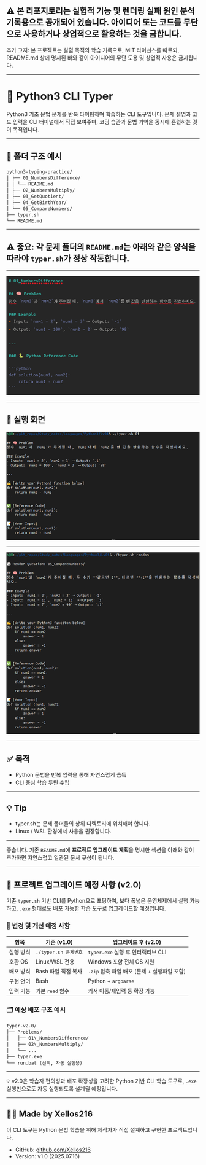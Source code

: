 ## ⚠️ 본 리포지토리는 실험적 기능 및 렌더링 실패 원인 분석 기록용으로 공개되어 있습니다. 아이디어 또는 코드를 무단으로 사용하거나 상업적으로 활용하는 것을 금합니다.

추가 고지: 본 프로젝트는 실험 목적의 학습 기록으로, MIT 라이선스를 따르되, 
README.md 상에 명시된 바와 같이 아이디어의 무단 도용 및 상업적 사용은 금지됩니다.


---

# 🧠 Python3 CLI Typer

Python3 기초 문법 문제를 반복 타이핑하며 학습하는 CLI 도구입니다. 
문제 설명과 코드 입력을 CLI 터미널에서 직접 보여주며, 
코딩 습관과 문법 기억을 동시에 훈련하는 것이 목적입니다.

---

## 📂 폴더 구조 예시

```
python3-typing-practice/
│ ├── 01_NumbersDifference/
│ │ └── README.md
│ ├── 02_NumbersMultiply/
│ ├── 03_GetQuotient/
│ ├── 04_GetBirthYear/
│ └── 05_CompareNumbers/
├── typer.sh
└── README.md
```

---

## ⚠️ **중요: 각 문제 폴더의 `README.md`는 아래와 같은 양식을 따라야 `typer.sh`가 정상 작동합니다.**

---

![출력 결과 스크린샷](./images/README.png)

---

## 🚀 실행 화면

![출력 결과 스크린샷](./images/typer_01.png)

---

![출력 결과 스크린샷](./images/typer_02.png)

---

## ✅ 목적

- Python 문법을 반복 입력을 통해 자연스럽게 습득
- CLI 중심 학습 루틴 수립

---

## 💡 Tip

- typer.sh는 문제 폴더들의 상위 디렉토리에 위치해야 합니다.
- Linux / WSL 환경에서 사용을 권장합니다.

---

좋습니다. 기존 `README.md`에 **프로젝트 업그레이드 계획**을 명시한 섹션을 아래와 같이 추가하면 자연스럽고 일관된 문서 구성이 됩니다.

---

## 🔄 프로젝트 업그레이드 예정 사항 (v2.0)

기존 `typer.sh` 기반 CLI를 Python으로 포팅하여, 보다 폭넓은 운영체제에서 실행 가능하고, `.exe` 형태로도 배포 가능한 학습 도구로 업그레이드할 예정입니다.

### 🔧 변경 및 개선 예정 사항

| 항목 | 기존 (v1.0) | 업그레이드 후 (v2.0) |
|------|-------------|-----------------------|
| 실행 방식 | `./typer.sh 문제번호` | `typer.exe` 실행 후 인터랙티브 CLI |
| 호환 OS | Linux/WSL 전용 | Windows 포함 전체 OS 지원 |
| 배포 방식 | Bash 파일 직접 복사 | `.zip` 압축 파일 배포 (문제 + 실행파일 포함) |
| 구현 언어 | Bash | Python + `argparse` |
| 입력 기능 | 기본 `read` 함수 | 커서 이동/재입력 등 확장 가능 |

### 🗂 예상 배포 구조 예시

```
typer-v2.0/
├── Problems/
│   ├── 01\_NumbersDifference/
│   ├── 02\_NumbersMultiply/
│   └── ...
├── typer.exe
└── run.bat (선택, 자동 실행용)
```

---

💡 v2.0은 학습자 편의성과 배포 확장성을 고려한 Python 기반 CLI 학습 도구로, `.exe` 실행만으로도 자동 실행되도록 설계될 예정입니다.

---

## 🙋‍♂️ Made by Xellos216
이 CLI 도구는 Python 문법 학습을 위해 제작자가 직접 설계하고 구현한 프로젝트입니다.
- GitHub: [github.com/Xellos216](https://github.com/Xellos216)
- Version: v1.0 (2025.07.16)

